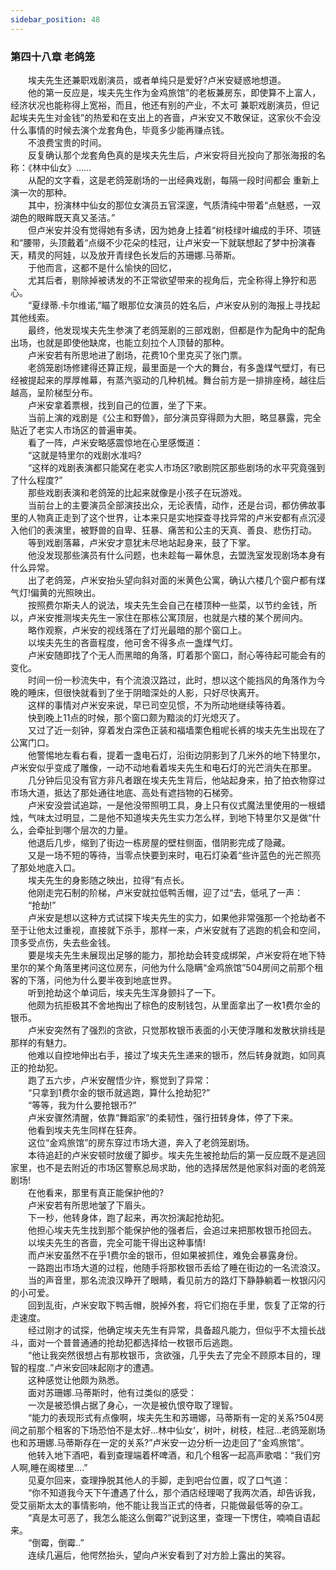 ```yaml
---
sidebar_position: 48
---
```

### 第四十八章 老鸽笼  


　　埃夫先生还兼职戏剧演员，或者单纯只是爱好?卢米安疑惑地想道。  
　　他的第一反应是，埃夫先生作为金鸡旅馆”的老板兼房东，即使算不上富人，经济状况也能称得上宽裕，而且，他还有别的产业，不太可 兼职戏剧演员，但记起埃夫先生对金钱”的热爱和在支出上的吝啬，卢米安又不敢保证，这家伙不会没什么事情的时候去演个龙套角色，毕竟多少能再赚点钱。  
　　不浪费宝贵的时间。  
　　反复确认那个龙套角色真的是埃夫先生后，卢米安将目光投向了那张海报的名称：《林中仙女》……  
　　从配的文字看，这是老鸽笼剧场的一出经典戏剧，每隔一段时间都会 重新上演一次的那种。  
　　其中，扮演林中仙女的那位女演员五官深邃，气质清纯中带着“点魅惑，一双湖色的眼眸既天真又圣洁。”  
　　但卢米安并没有觉得她有多诱，因为她身上挂着“树枝绿叶编成的手环、项链和“腰带，头顶戴着“点缀不少花朵的桂冠，让卢米安一下就联想起了梦中扮演春天，精灵的阿娃，以及放开青绿色长发后的苏珊娜.马蒂斯。  
　　于他而言，这都不是什么愉快的回忆，  
　　尤其后者，剔除掉被诱发的不正常欲望带来的视角后，完全称得上狰狞和恶心。  
　　“夏绿蒂.卡尔维诺,”瞄了眼那位女演员的姓名后，卢米安从别的海报上寻找起其他线索。  
　　最终，他发现埃夫先生参演了老鸽笼剧的三部戏剧，但都是作为配角中的配角出场，也就是即使他缺席，也能立刻拉个人顶替的那种。  
　　卢米安若有所思地进了剧场，花费10个里克买了张门票。  
　　老鸽笼剧场修建得还算正规，最里面是一个大的舞台，有多盏煤气壁灯，有已经被提起来的厚厚帷幕，有蒸汽驱动的几种机械。舞台前方是一排排座椅，越往后越高，呈阶梯型分布。  
　　卢米安拿着票根，找到自己的位置，坐了下来。  
　　当前上演的戏剧是《公主和野兽》，部分演员穿得颇为大胆，略显暴露，完全贴近了老实人市场区的普遍审美。  
　　看了一阵，卢米安略感震惊地在心里感慨道：  
　　“这就是特里尔的戏剧水准吗?  
　　“这样的戏剧表演都只能窝在老实人市场区?歌剧院区那些剧场的水平究竟强到了什么程度?”  
　　那些戏剧表演和老鸽笼的比起来就像是小孩子在玩游戏。  
　　当前台上的主要演员全部演技出众，无论表情，动作，还是台词，都仿佛故事里的人物真正走到了这个世界，让本来只是实地探查寻找异常的卢米安都有点沉浸入他们的表演里，被野兽的自卑、狂暴、痛苦和公主的天真、善良、悲伤打动。  
　　等到戏剧落幕，卢米安才意犹未尽地站起身来，鼓了下掌。  
　　他没发现那些演员有什么问题，也未趁每一幕休息，去盟洗室发现剧场本身有什么异常。  
　　出了老鸽笼，卢米安抬头望向斜对面的米黄色公寓，确认六楼几个窗户都有煤气灯!偏黄的光照映出。  
　　按照费尔斯夫人的说法，埃夫先生会自己在楼顶种一些菜，以节约金钱，所以，卢米安推测埃夫先生一家住在那栋公寓顶层，也就是六楼的某个房间内。  
　　略作观察，卢米安的视线落在了灯光最暗的那个窗口上。  
　　以埃夫先生的吝啬程度，他可舍不得多点一盏煤气灯。  
　　卢米安随即找了个无人而黑暗的角落，盯着那个窗口，耐心等待起可能会有的变化。  
　　时间一份一秒流失中，有个流浪汉路过，此时，想以这个能挡风的角落作为今晚的睡床，但很快就看到了坐于阴暗深处的人影，只好尽快离开。  
　　这样的事情对卢米安来说，早已司空见惯，不为所动地继续等待着。  
　　快到晚上11点的时候，那个窗口颇为黯淡的灯光熄灭了。  
　　又过了近一刻钟，穿着发白深色正装和福墙栗色粗呢长裤的埃夫先生出现在了公寓门口。  
　　他警惕地左看右看，提着一盏电石灯，沿街边阴影到了几米外的地下特里尔，卢米安似乎变成了雕像，一动不动地看着埃夫先生和电石灯的光芒消失在那里。  
　　几分钟后见没有官方非凡者跟在埃夫先生背后，他站起身来，拍了拍衣物穿过市场大道，抵达了那处通往地底、高处有遮挡物的石梯旁。  
　　卢米安没尝试追踪，一是他没带照明工具，身上只有仪式魔法里使用的一根蜡烛，气味太过明显，二是他不知道埃夫先生实力怎么样，到地下特里尔又是做“什么，会牵扯到哪个层次的力量。  
　　他退后几步，缩到了街边一栋房屋的壁柱侧面，借阴影完成了隐藏。  
　　又是一场不短的等待，当零点快要到来时，电石灯染着“些许蓝色的光芒照亮了那处地底入口。  
　　埃夫先生的身影随之映出，拉得“有点长。  
　　他刚走完石制的阶梯，卢米安就拉低鸭舌帽，迎了过“去，低吼了一声：  
　　“抢劫!”  
　　卢米安是想以这种方式试探下埃夫先生的实力，如果他非常强那一个抢劫者不至于让他太过重视，直接就下杀手，那样一来，卢米安就有了逃跑的机会和空间，顶多受点伤，失去些金钱。  
　　要是埃夫先生未展现出足够的能力，那抢劫会转变成绑架，卢米安将在地下特里尔的某个角落里拷问这位房东，问他为什么隐瞒“金鸡旅馆”504房间之前那个租客的下落，问他为什么要半夜到地底世界。  
　　听到抢劫这个单词后，埃夫先生浑身颤抖了一下。  
　　他颇为抗拒极其不舍地掏出了棕色的皮制钱包，从里面拿出了一枚1费尔金的银币。  
　　卢米安突然有了强烈的贪欲，只觉那枚银币表面的小天使浮雕和发散状排线是那样的有魅力。  
　　他难以自控地伸出右手，接过了埃夫先生递来的银币，然后转身就跑，如同真正的抢劫犯。  
　　跑了五六步，卢米安醒悟少许，察觉到了异常：  
　　“只拿到1费尔金的银币就逃跑，算什么抢劫犯?”  
　　“等等，我为什么要抢银币?”  
　　卢米安骤然清醒，依靠“舞蹈家”的柔韧性，强行扭转身体，停了下来。  
　　他看到埃夫先生同样在狂奔。  
　　这位“金鸡旅馆”的房东穿过市场大道，奔入了老鸽笼剧场。  
　　本待追赶的卢米安顿时放缓了脚步。埃夫先生被抢劫后的第一反应既不是逃回家里，也不是去附近的市场区警察总局求助，他的选择居然是他家斜对面的老鸽笼剧场!  
　　在他看来，那里有真正能保护他的?  
　　卢米安若有所思地皱了下眉头。  
　　下一秒，他转身体，跑了起来，再次扮演起抢劫犯。  
　　他担心埃夫先生找到那个能保护他的强者后，会追过来把那枚银币抢回去。  
　　以埃夫先生的吝啬，完全可能干得出这种事情!  
　　而卢米安虽然不在乎1费尔金的银币，但如果被抓住，难免会暴露身份。  
　　一路跑出市场大道的过程，他随手将那枚银币丢给了睡在街边的一名流浪汉。  
　　当的声音里，那名流浪汉睁开了眼睛，看见前方的路灯下静静躺着一枚银闪闪的小可爱。  
　　回到乱街，卢米安取下鸭舌帽，脱掉外套，将它们抱在手里，恢复了正常的行走速度。  
　　经过刚才的试探，他确定埃夫先生有异常，具备超凡能力，但似乎不太擅长战斗，面对一个普普通通的抢劫犯都选择给一枚银币后逃跑。  
　　“他让我突然很想占有那枚银币，贪欲强，几乎失去了完全不顾原本目的，理智的程度..”卢米安回味起刚才的遭遇。  
　　这种感觉让他颇为熟悉。  
　　面对苏珊娜.马蒂斯时，他有过类似的感受：  
　　一次是被恐惧占据了身心，一次是被仇恨夺取了理智。  
　　“能力的表现形式有点像啊，埃夫先生和苏珊娜，马蒂斯有一定的关系?504房间之前那个租客的下场恐怕不是太好...林中仙女‘，树叶，树枝，桂冠...老鸽笼剧场也和苏珊娜.马蒂斯存在一定的关系?”卢米安一边分析一边走回了“金鸡旅馆”。  
　　他转入地下酒吧，看到查理端着杯啤酒，和几个租客一起高声歌唱：“我们穷人啊,睡在阁楼里....”  
　　见夏尔回来，查理挣脱其他人的手脚，走到吧台位置，叹了口气道：  
　　“你不知道我今天下午遭遇了什么，那个酒店经理喝了我两次酒，却告诉我，受艾丽斯太太的事情影响，他不能让我当正式的侍者，只能做最低等的杂工。  
　　“真是太可恶了，我怎么能这么倒霉?”说到这里，查理一下愣住，喃喃自语起来。  
　　“倒霉，倒霉..”  
　　连续几遍后，他愕然抬头，望向卢米安看到了对方脸上露出的笑容。  
